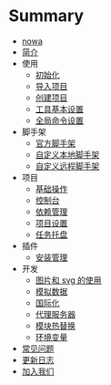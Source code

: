 # Summary

* [nowa](README.md)
* [简介](jian_jie.md)
* 使用
  * [初始化](chu_shi_hua.md)
  * [导入项目](dao_ru_xiang_mu.md)
  * [创建项目](chuang_jian_xiang_mu.md)
  * [工具基本设置](gong_ju_she_zhi.md)
  * [全局命令设置](quan_ju_ming_ling.md)
* 脚手架
  * [官方脚手架](guan_fang_mu_ban.md)
  * [自定义本地脚手架](ben_di_mu_ban.md)
  * [自定义远程脚手架](yuan_cheng_mu_ban.md)
* 项目
  * [基础操作](ji_chu_cao_zuo.md)
  * [控制台](kong_zhi_tai.md)
  * [依赖管理](yi_lai_guan_li.md)
  * [项目设置](xiang_mu_she_zhi.md)
  * [任务托盘](ren_wu_tuo_pan.md)
* 插件
  * [安装管理](cha_jian_an_zhuang.md)
* 开发
  * [图片和 svg 的使用](https://nowa-webpack.github.io/docs/tu_pian_he_svg_de_shi_yong.html)
  * [模拟数据](https://nowa-webpack.github.io/docs/mo_ni_shu_ju.html)
  * [国际化](https://nowa-webpack.github.io/docs/guo_ji_hua.html)
  * [代理服务器](https://nowa-webpack.github.io/docs/yuan_cheng_tiao_shi.html)
  * [模块热替换](https://nowa-webpack.github.io/docs/mo_kuai_re_ti_huan.html)
  * [环境变量](https://nowa-webpack.github.io/docs/huan_jing_bian_liang.html)
* [常见问题](qa.md)
* [更新日志](changelog.md)
* [加入我们](jia_ru_wo_men.md)
